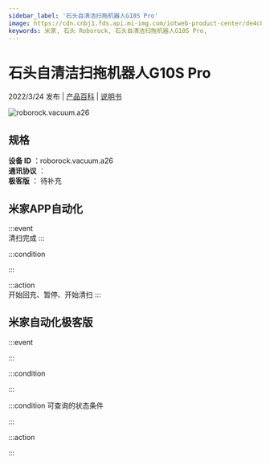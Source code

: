 ```yaml
---
sidebar_label: '石头自清洁扫拖机器人G10S Pro'
image: https://cdn.cnbj1.fds.api.mi-img.com/iotweb-product-center/de4c0fdd7b4c3824fbdee224111f7376_1645759184965.png?GalaxyAccessKeyId=AKVGLQWBOVIRQ3XLEW&Expires=9223372036854775807&Signature=MT+nEOWrzSqTNK366UMu28Fe4kY=
keywords: 米家, 石头 Roborock, 石头自清洁扫拖机器人G10S Pro, 
---
```

# 石头自清洁扫拖机器人G10S Pro

2022/3/24 发布 | [产品百科](https://home.mi.com/webapp/content/baike/product/index.html?model=roborock.vacuum.a26/) | [说明书](https://home.mi.com/views/introduction.html?model=roborock.vacuum.a26&region=cn)

![roborock.vacuum.a26](https://cdn.cnbj1.fds.api.mi-img.com/iotweb-product-center/de4c0fdd7b4c3824fbdee224111f7376_1645759184965.png?GalaxyAccessKeyId=AKVGLQWBOVIRQ3XLEW&Expires=9223372036854775807&Signature=MT+nEOWrzSqTNK366UMu28Fe4kY=)

## 规格  
> 
**设备 ID** ：roborock.vacuum.a26  
**通讯协议** ：  
**极客版**  ： 待补充 


## 米家APP自动化  

:::event  
清扫完成
:::

:::condition  

:::

:::action   
开始回充、暂停、开始清扫
:::

## 米家自动化极客版  

:::event  

:::

:::condition  

:::

:::condition 可查询的状态条件  

:::

:::action  

:::

        
